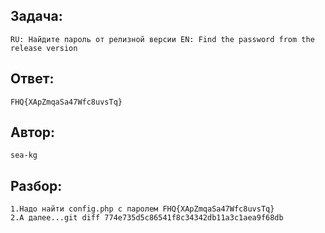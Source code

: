 ## Задача: 

    RU: Найдите пароль от релизной версии EN: Find the password from the release version

## Ответ:
    FHQ{XApZmqaSa47Wfc8uvsTq}

## Автор: 
    sea-kg

## Разбор:
    1.Надо найти config.php c паролем FHQ{XApZmqaSa47Wfc8uvsTq}
    2.А далее...git diff 774e735d5c86541f8c34342db11a3c1aea9f68db

